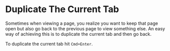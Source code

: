 # Duplicate The Current Tab

Sometimes when viewing a page, you realize you want to keep that page open
but also go back to the previous page to view something else. An easy way of
achieving this is to duplicate the current tab and then go back.

To duplicate the current tab hit `Cmd+Enter`.
